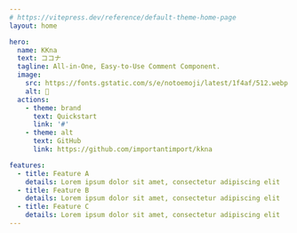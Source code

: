```yaml
---
# https://vitepress.dev/reference/default-theme-home-page
layout: home

hero:
  name: KKna
  text: ココナ
  tagline: All-in-One, Easy-to-Use Comment Component.
  image:
    src: https://fonts.gstatic.com/s/e/notoemoji/latest/1f4af/512.webp
    alt: 💯
  actions:
    - theme: brand
      text: Quickstart
      link: '#'
    - theme: alt
      text: GitHub
      link: https://github.com/importantimport/kkna

features:
  - title: Feature A
    details: Lorem ipsum dolor sit amet, consectetur adipiscing elit
  - title: Feature B
    details: Lorem ipsum dolor sit amet, consectetur adipiscing elit
  - title: Feature C
    details: Lorem ipsum dolor sit amet, consectetur adipiscing elit
---
```

